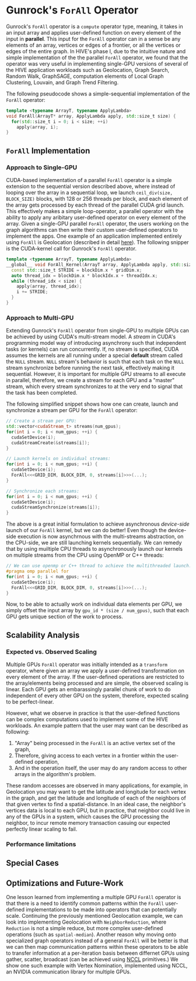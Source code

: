 # Gunrock's `ForAll` Operator
Gunrock's `ForAll` operator is a `compute` operator type, meaning, it takes in an input array and applies user-defined function on every element of the input in **parallel**. This input for the `ForAll` operator can in a sense be any elements of an array, vertices or edges of a frontier, or all the vertices or edges of the entire graph.
In HIVE's phase I, due to the intuitive nature and simple implementation of the the parallel `ForAll` operator, we found that the operator was very useful in implementing single-GPU versions of several of the HIVE application workloads such as Geolocation, Graph Search, Random Walk, GraphSAGE, computation elements of Local Graph Clustering, Louvain, and Graph Trend Filtering.

The following pseudocode shows a simple-sequential implementation of the `ForAll` operator:
```cpp
template <typename ArrayT, typename ApplyLambda>
void ForAll(ArrayT* array, ApplyLambda apply, std::size_t size) {
  for(std::size_t i = 0; i < size; ++i)
    apply(array, i);
}
```

## `ForAll` Implementation
### Approach to Single-GPU
CUDA-based implementation of a parallel `ForAll` operator is a simple extension to the sequential version described above, where instead of looping over the array in a sequential loop, we launch `ceil_div(size, BLOCK_SIZE)` blocks, with $128$ or $256$ threads per block, and each element of the array gets processed by each thread of the parallel CUDA grid launch.
This effectively makes a simple loop-operator, a parallel operator with the ability to apply any aribitary user-defined operator on every element of the array. Given a single-GPU parallel `ForAll` operator, the users working on the graph algorithms can then write their custom user-defined operators to implement the apps. One example of an application implemented entirely using `ForAll` is Geolocation (described in detail [here](https://gunrock.github.io/docs/#/hive/hive_geolocation)). The following snipper is the CUDA-kernel call for Gunrock's `ForAll` operator.

```cpp
template <typename ArrayT, typename ApplyLambda>
__global__ void ForAll_Kernel(ArrayT array, ApplyLambda apply, std::size_t size) {
  const std::size_t STRIDE = blockDim.x * gridDim.x;
  auto thread_idx = blockDim.x * blockIdx.x + threadIdx.x;
  while (thread_idx < size) {
    apply(array, thread_idx);
    i += STRIDE;
  }
}
```

### Approach to Multi-GPU
Extending Gunrock's `ForAll` operator from single-GPU to multiple GPUs can be achieved by using CUDA's multi-stream model. A *stream* in CUDA's programming model way of introducing asynchrony such that independent tasks (or kernels) can run concurrently. If, no stream is specified, CUDA assumes the kernels are all running under a special **default** stream called the `NULL` stream. `NULL` stream's behavior is such that each task on the `NULL` stream synchronize before running the next task, effectively making it sequential. However, it is important for multiple GPU streams to all execute in parallel, therefore, we create a stream for each GPU and a "master" stream, which every stream synchronizes to at the very end to signal that the task has been completed.

The following simplified snippet shows how one can create, launch and synchronize a stream per GPU for the `ForAll` operator:
```cpp
// Create a stream per GPU:
std::vector<cudaStream_t> streams(num_gpus);
for(int i = 0; i < num_gpus; ++i) {
  cudaSetDevice(i);
  cudaStreamCreate(&streams[i]);
}

// Launch kernels on individual streams:
for(int i = 0; i < num_gpus; ++i) {
  cudaSetDevice(i);
  ForAll<<<GRID_DIM, BLOCK_DIM, 0, streams[i]>>>(...);
}

// Synchronize each streams:
for(int i = 0; i < num_gpus; ++i) {
  cudaSetDevice(i);
  cudaStreamSynchronize(streams[i]);
}
```

The above is a great initial formulation to achieve asynchronous _device-side_ launch of our `ForAll` kernel, but we can do better! Even though the device-side execution is now asynchrnous with the multi-streams abstraction, on the CPU-side, we are still launching kernels sequentially. We can remedy that by using muiltiple CPU threads to asynchronously launch our kernels on multiple streams from the CPU using OpenMP or C++ threads:
```cpp
// We can use openmp or C++ thread to achieve the multithreaded launch:
#pragma omp parallel for
for(int i = 0; i < num_gpus; ++i) {
  cudaSetDevice(i);
  ForAll<<<GRID_DIM, BLOCK_DIM, 0, streams[i]>>>(...);
}
```

Now, to be able to actually work on individual data elements per GPU, we simply offset the input array by `gpu_id * (size / num_gpus)`, such that each GPU gets unique section of the work to process.

## Scalability Analysis
### Expected vs. Observed Scaling
Multiple GPUs `ForAll` operator was initially intended as a `transform` operator, where given an array we apply a user-defined transformation on every element of the array. If the user-defined operations are restricted to the array/elements being processed and are simple, the observed scaling is linear. Each GPU gets an embarassingly parallel chunk of work to do independent of every other GPU on the system, therefore, expected scaling to be perfect-linear.

However, what we observe in practice is that the user-defined functions can be complex computations used to implement some of the HIVE workloads. An example pattern that the user may want can be described as following:
1. "Array" being processed in the `ForAll` is an active vertex set of the graph,
2. Therefore, giving access to each vertex in a frontier within the user-defined operation,
3. And in the operation itself, the user may do any random access to other arrays in the algorithm's problem.

These random accesses are observed in many applications, for example, in Geolocation you may want to get the latitude and longitude for each vertex in the graph, and get the latitude and longitude of each of the neighbors of that given vertex to find a spatial-distance. In an ideal case, the neighbor's vertices data is local to each GPU, but in practice, that neighbor could live in any of the GPUs in a system, which causes the GPU processing the neighbor, to incur remote memory transaction casuing our expected perfectly linear scaling to fail.

### Performance limitations

## Special Cases

## Optimizations and Future-Work
One lesson learned from implementing a multiple GPU `ForAll` operator is that there is a need to identify common patterns within the `ForAll` user-defined implementations to be made into operators that can potentially scale. Continuing the previously mentioned Geolocation example, we can look into implementing Geolocation with `NeighborReduction`, where `Reduction` is not a simple reduce, but more complex user-defined operations (such as `spatial-median`). Another reason why moving onto specialized graph operators instead of a general `ForAll` will be better is that we can then map communication patterns within these operators to be able to transfer information at a per-iteration basis between differnet GPUs using gather, scatter, broadcast (can be achieved using [NCCL](https://developer.nvidia.com/nccl) primitives.) We show one such example with Vertex Nomination, implemented using NCCL, an NVIDIA communication library for multiple GPUs.
